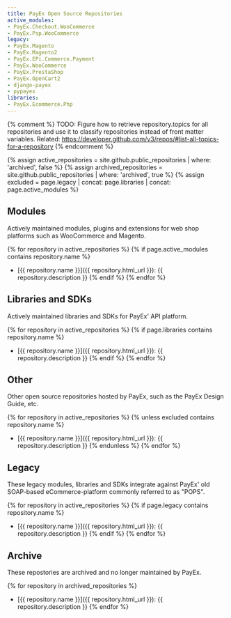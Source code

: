 ```yaml
---
title: PayEx Open Source Repositories
active_modules:
- PayEx.Checkout.WooCommerce
- PayEx.Psp.WooCommerce
legacy:
- PayEx.Magento
- PayEx.Magento2
- PayEx.EPi.Commerce.Payment
- PayEx.WooCommerce
- PayEx.PrestaShop
- PayEx.OpenCart2
- django-payex
- pypayex
libraries:
- PayEx.Ecommerce.Php
---
```


{% comment %}
TODO: Figure how to retrieve repository.topics for all repositories and use it to classify repositories instead of front matter variables. Related: https://developer.github.com/v3/repos/#list-all-topics-for-a-repository
{% endcomment %}

{% assign active_repositories = site.github.public_repositories | where: 'archived', false %}
{% assign archived_repositories = site.github.public_repositories | where: 'archived', true %}
{% assign excluded = page.legacy | concat: page.libraries | concat: page.active_modules %}

## Modules

Actively maintained modules, plugins and extensions for web shop platforms such as WooCommerce and Magento.

{% for repository in active_repositories %}
  {% if page.active_modules contains repository.name %}
  * [{{ repository.name }}]({{ repository.html_url }}): {{ repository.description }}
  {% endif %}
{% endfor %}

## Libraries and SDKs

Actively maintained libraries and SDKs for PayEx' API platform.

{% for repository in active_repositories %}
  {% if page.libraries contains repository.name %}
  * [{{ repository.name }}]({{ repository.html_url }}): {{ repository.description }}
  {% endif %}
{% endfor %}

## Other 

Other open source repositories hosted by PayEx, such as the PayEx Design Guide, etc.

{% for repository in active_repositories %}
  {% unless excluded contains repository.name %}
  * [{{ repository.name }}]({{ repository.html_url }}): {{ repository.description }}
  {% endunless %}
{% endfor %}

## Legacy

These legacy modules, libraries and SDKs integrate against PayEx' old SOAP-based eCommerce-platform commonly referred to as "POPS".

{% for repository in active_repositories %}
  {% if page.legacy contains repository.name %}
  * [{{ repository.name }}]({{ repository.html_url }}): {{ repository.description }}
  {% endif %}
{% endfor %}

## Archive

These repostories are archived and no longer maintained by PayEx.

{% for repository in archived_repositories %}
  * [{{ repository.name }}]({{ repository.html_url }}): {{ repository.description }}
{% endfor %}